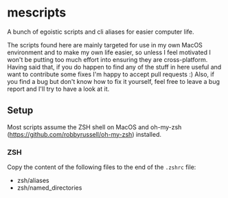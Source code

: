 # mescripts
A bunch of egoistic scripts and cli aliases for easier computer life.

The scripts found here are mainly targeted for use in my own MacOS environment and to make my own life easier, so unless I feel motivated I won't be putting too much effort into ensuring they are cross-platform. Having said that, if you do happen to find any of the stuff in here useful and want to contribute some fixes I'm happy to accept pull requests :) Also, if you find a bug but don't know how to fix it yourself, feel free to leave a bug report and I'll try to have a look at it.


## Setup

Most scripts assume the ZSH shell on MacOS and oh-my-zsh (https://github.com/robbyrussell/oh-my-zsh) installed.

### ZSH

Copy the content of the following files to the end of the ```.zshrc``` file:

* zsh/aliases
* zsh/named_directories
